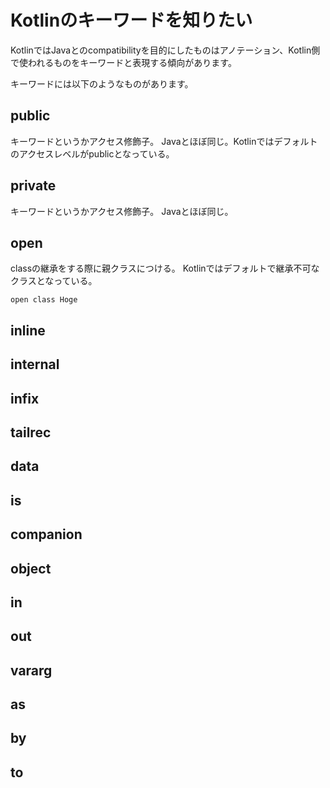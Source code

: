 
# Kotlinのキーワードを知りたい

KotlinではJavaとのcompatibilityを目的にしたものはアノテーション、Kotlin側で使われるものをキーワードと表現する傾向があります。

キーワードには以下のようなものがあります。

## public

キーワードというかアクセス修飾子。
Javaとほぼ同じ。Kotlinではデフォルトのアクセスレベルがpublicとなっている。

## private

キーワードというかアクセス修飾子。
Javaとほぼ同じ。


## open

classの継承をする際に親クラスにつける。
Kotlinではデフォルトで継承不可なクラスとなっている。

    open class Hoge

## inline
## internal
## infix
## tailrec
## data
## is
## companion
## object
## in
## out
## vararg
## as
## by
## to

